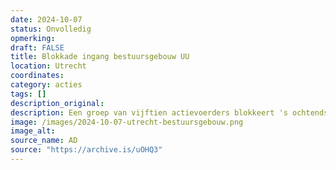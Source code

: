 ```yaml
---
date: 2024-10-07
status: Onvolledig
opmerking: 
draft: FALSE
title: Blokkade ingang bestuursgebouw UU
location: Utrecht
coordinates: 
category: acties
tags: []
description_original: 
description: Een groep van vijftien actievoerders blokkeert 's ochtends de ingang van het bestuursgebouw van de Universiteit Utrecht. De universiteit besloot daarop het gebouw voor de rest van de dag te sluiten.
image: /images/2024-10-07-utrecht-bestuursgebouw.png
image_alt: 
source_name: AD
source: "https://archive.is/uOHQ3"
---
```

